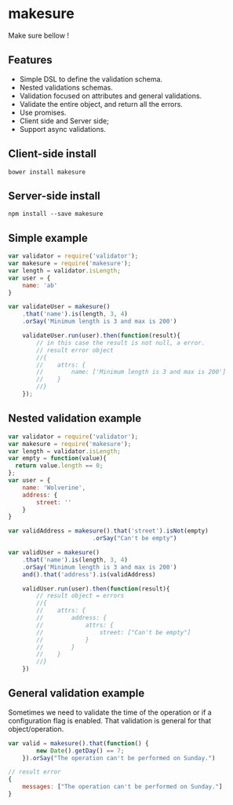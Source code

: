 # makesure

Make sure bellow !

##  Features

  * Simple DSL to define the validation schema.
  * Nested validations schemas.
  * Validation focused on attributes and general validations.
  * Validate the entire object, and return all the errors.
  * Use promises.
  * Client side and Server side;
  * Support async validations.

## Client-side install

```console
bower install makesure
```

##  Server-side install

```console
npm install --save makesure
```

## Simple example

```javascript
var validator = require('validator');
var makesure = require('makesure');
var length = validator.isLength;
var user = {
    name: 'ab'
}

var validateUser = makesure()
    .that('name').is(length, 3, 4)
    .orSay('Minimum length is 3 and max is 200')

    validateUser.run(user).then(function(result){
        // in this case the result is not null, a error.
        // result error object
        //{
        //    attrs: {
        //        name: ['Minimum length is 3 and max is 200']
        //    }
        //}
    });
```

## Nested validation example

```javascript
var validator = require('validator');
var makesure = require('makesure');
var length = validator.isLength;
var empty = function(value){
  return value.length == 0;
};
var user = {
    name: 'Wolverine',
    address: {
        street: ''
    }
}

var validAddress = makesure().that('street').isNot(empty)
                        .orSay("Can't be empty")

var validUser = makesure()
    .that('name').is(length, 3, 4)
    .orSay('Minimum length is 3 and max is 200')
    and().that('address').is(validAddress)

    validUser.run(user).then(function(result){
        // result object = errors
        //{
        //    attrs: {
        //        address: {
        //            attrs: {
        //                street: ["Can't be empty"]
        //            }
        //        }
        //    }
        //}
    })
```

## General validation example

Sometimes we need to validate the time of the operation or if a configuration flag is enabled. That validation is general for that object/operation.

```javascript
var valid = makesure().that(function() {
        new Date().getDay() == 7;
    }).orSay("The operation can't be performed on Sunday.")

// result error
{
    messages: ["The operation can't be performed on Sunday."]
}
```